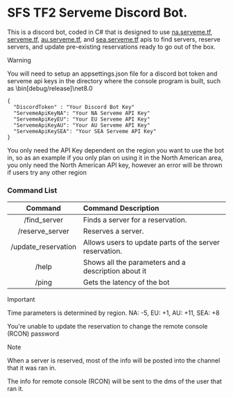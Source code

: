 # SFS TF2 Serveme Discord Bot.

This is a discord bot, coded in C# that is designed to use [na.serveme.tf](https://na.serveme.tf/), [serveme.tf](https://serveme.tf/), [au.serveme.tf](https://au.serveme.tf/), and [sea.serveme.tf](https://sea.serveme.tf/) apis to find servers, reserve servers, and update pre-existing reservations ready to go out of the box.

> [!WARNING]
> You will need to setup an appsettings.json file for a discord bot token and serveme api keys in the directory where the console program is built, such as \bin\[debug/release]\net8.0
> ```
> {
>   "DiscordToken" : "Your Discord Bot Key"
>   "ServemeApiKeyNA": "Your NA Serveme API Key"
>   "ServemeApiKeyEU": "Your EU Serveme API Key"
>   "ServemeApiKeyAU": "Your AU Serveme API Key"
>   "ServemeApiKeySEA": "Your SEA Serveme API Key"
> }
> ```
>
> You only need the API Key dependent on the region you want to use the bot in, so as an example if you only plan on using it in the North American area, you only need the North American API key, however an error will be thrown if users try any other region

### Command List
Command | Command Description
:---: | :------
/find_server | Finds a server for a reservation.
/reserve_server | Reserves a server.
/update_reservation | Allows users to update parts of the server reservation.
/help | Shows all the parameters and a description about it
/ping | Gets the latency of the bot

> [!IMPORTANT]
> Time parameters is determined by region. NA: -5, EU: +1, AU: +11, SEA: +8
> 
> You're unable to update the reservation to change the remote console (RCON) password

> [!NOTE]
> When a server is reserved, most of the info will be posted into the channel that it was ran in.
> 
> The info for remote console (RCON) will be sent to the dms of the user that ran it.
